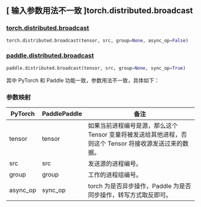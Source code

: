 ## [ 输入参数用法不一致 ]torch.distributed.broadcast

### [torch.distributed.broadcast](https://pytorch.org/docs/stable/distributed.html#torch.distributed.broadcast)

```python
torch.distributed.broadcast(tensor, src, group=None, async_op=False)
```

### [paddle.distributed.broadcast](https://www.paddlepaddle.org.cn/documentation/docs/zh/develop/api/paddle/distributed/broadcast_cn.html)

```python
paddle.distributed.broadcast(tensor, src, group=None, sync_op=True)
```

其中 PyTorch 和 Paddle 功能一致，参数用法不一致，具体如下：

### 参数映射

| PyTorch  | PaddlePaddle | 备注                                                                                                   |
| -------- | ------------ | ------------------------------------------------------------------------------------------------------ |
| tensor   | tensor       | 如果当前进程编号是源，那么这个 Tensor 变量将被发送给其他进程，否则这个 Tensor 将接收源发送过来的数据。 |
| src      | src          | 发送源的进程编号。                                                                                     |
| group    | group        | 工作的进程组编号。                                                                                     |
| async_op | sync_op      | torch 为是否异步操作，Paddle 为是否同步操作，转写方式取反即可。                                        |
